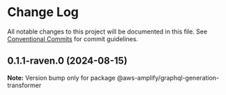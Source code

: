 # Change Log

All notable changes to this project will be documented in this file.
See [Conventional Commits](https://conventionalcommits.org) for commit guidelines.

## 0.1.1-raven.0 (2024-08-15)

**Note:** Version bump only for package @aws-amplify/graphql-generation-transformer
